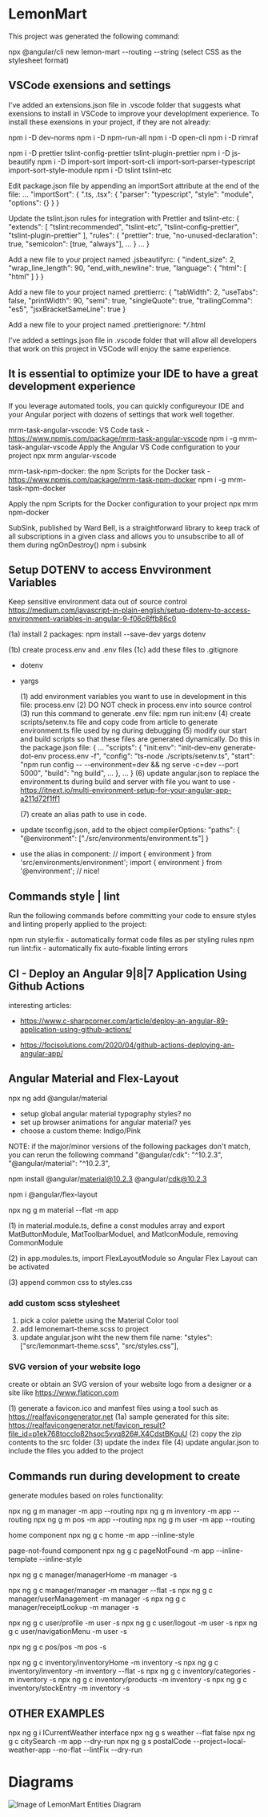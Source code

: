 # LemonMart

This project was generated the following command:

npx @angular/cli new lemon-mart --routing --string
(select CSS as the stylesheet format)

## VSCode exensions and settings

I've added an extensions.json file in .vscode folder that suggests what exensions to install in VSCode to improve your developlment experience.
To install these exensions in your project, if they are not already:

npm i -D dev-norms
npm i -D npm-run-all
npm i -D open-cli
npm i -D rimraf

npm i -D prettier tslint-config-prettier tslint-plugin-prettier
npm i -D js-beautify
npm i -D import-sort import-sort-cli import-sort-parser-typescript import-sort-style-module
npm i -D tslint tslint-etc

Edit package.json file by appending an importSort attribute at the end of the file:
...
"importSort": {
".ts, .tsx": {
"parser": "typescript",
"style": "module",
"options": {}
}
}

Update the tslint.json rules for integration with Prettier and tslint-etc:
{
"extends": [
"tslint:recommended",
"tslint-etc",
"tslint-config-prettier",
"tslint-plugin-prettier"
],
"rules": {
"prettier": true,
"no-unused-declaration": true,
"semicolon": [true, "always"],
...
}
...
}

Add a new file to your project named .jsbeautifyrc:
{
"indent_size": 2,
"wrap_line_length": 90,
"end_with_newline": true,
"language": {
"html": [
"html"
]
}
}

Add a new file to your project named .prettierrc:
{
"tabWidth": 2,
"useTabs": false,
"printWidth": 90,
"semi": true,
"singleQuote": true,
"trailingComma": "es5",
"jsxBracketSameLine": true
}

Add a new file to your project named .prettierignore: \*_/_.html

I've added a settings.json file in .vscode folder that will allow all developers that work on this project in VSCode will enjoy the same experience.

## It is essential to optimize your IDE to have a great development experience

If you leverage automated tools, you can quickly configureyour IDE and your Angular porject with dozens of settings that work well together.

mrm-task-angular-vscode: VS Code task - <https://www.npmjs.com/package/mrm-task-angular-vscode>
npm i -g mrm-task-angular-vscode
Apply the Angular VS Code configuration to your project
npx mrm angular-vscode

mrm-task-npm-docker: the npm Scripts for the Docker task - <https://www.npmjs.com/package/mrm-task-npm-docker>
npm i -g mrm-task-npm-docker

Apply the npm Scripts for the Docker configuration to your project
npx mrm npm-docker

SubSink, published by Ward Bell, is a straightforward library to keep track of all subscriptions in a given class and allows you to unsubscribe to all of them during ngOnDestroy()
npm i subsink

## Setup DOTENV to access Envvironment Variables

Keep sensitive environment data out of source control
<https://medium.com/javascript-in-plain-english/setup-dotenv-to-access-environment-variables-in-angular-9-f06c6ffb86c0>

(1a) install 2 packages:
npm install --save-dev yargs dotenv

(1b) create process.env and .env files
(1c) add these files to .gitignore

- dotenv
- yargs

  (1) add environment variables you want to use in development in this file: process.env
  (2) DO NOT check in process.env into source control
  (3) run this command to generate .env file:
  npm run init:env
  (4) create scripts/setenv.ts file and copy code from article to generate environment.ts file used by ng during debugging
  (5) modify our start and build scripts so that these files are generated dynamically.
  Do this in the package.json file:
  {
  ...
  "scripts": {
  "init:env": "init-dev-env generate-dot-env process.env -f",
  "config": "ts-node ./scripts/setenv.ts",
  "start": "npm run config -- --environment=dev && ng serve -c=dev --port 5000",
  "build": "ng build",
  ...
  },
  ...
  }
  (6) update angular.json to replace the environment.ts during build and server with file you want to use - <https://itnext.io/multi-environment-setup-for-your-angular-app-a211d72f1ff1>

  (7) create an alias path to use in code.

- update tsconfig.json, add to the object compilerOptions:
  "paths": {
  "@environment": ["./src/environments/environment.ts"]
  }
- use the alias in component:
  // import { environment } from 'src/environments/environment';
  import { environment } from '@environment'; // nice!

## Commands style | lint

Run the following commands before committing your code to ensure styles and linting properly applied to the project:

npm run style:fix - automatically format code files as per styling rules
npm run lint:fix - automatically fix auto-fixable linting errors

## CI - Deploy an Angular 9|8|7 Application Using Github Actions

interesting articles:

- <https://www.c-sharpcorner.com/article/deploy-an-angular-89-application-using-github-actions/>

- <https://focisolutions.com/2020/04/github-actions-deploying-an-angular-app/>

## Angular Material and Flex-Layout

npx ng add @angular/material

- setup global angular material typography styles? no
- set up browser animations for angular material? yes
- choose a custom theme: Indigo/Pink

NOTE: if the major/minor versions of the following packages don't match, you can rerun the following command
"@angular/cdk": "^10.2.3",
"@angular/material": "^10.2.3",

npm install @angular/material@10.2.3 @angular/cdk@10.2.3

npm i @angular/flex-layout

npx ng g m material --flat -m app

(1) in material.module.ts, define a const modules array and export MatButtonModule, MatToolbarModuel, and MatIconModule, removing CommonModule

(2) in app.modules.ts, import FlexLayoutModule so Angular Flex Layout can be activated

(3) append common css to styles.css

### add custom scss stylesheet

1. pick a color palette using the Material Color tool
2. add lemonemart-theme.scss to project
3. update angular.json wiht the new them file name:
   "styles": ["src/lemonmart-theme.scss", "src/styles.css"],

### SVG version of your website logo

create or obtain an SVG version of your website logo from a designer
or a site like <https://www.flaticon.com>

(1) generate a favicon.ico and manfest files using a tool such as <https://realfavicongenerator.net>
(1a) sample generated for this site: <https://realfavicongenerator.net/favicon_result?file_id=p1ek768tocclo82hsoc5vvq826#.X4CdstBKguU>
(2) copy the zip contents to the src folder
(3) update the index file
(4) update angular.json to include the files you added to the project

## Commands run during development to create

generate modules based on roles functionality:

npx ng g m manager -m app --routing
npx ng g m inventory -m app --routing
npx ng g m pos -m app --routing
npx ng g m user -m app --routing

home component
npx ng g c home -m app --inline-style

page-not-found component
npx ng g c pageNotFound -m app --inline-template --inline-style

npx ng g c manager/managerHome -m manager -s

npx ng g c manager/manager -m manager --flat -s
npx ng g c manager/userManagement -m manager -s
npx ng g c manager/receiptLookup -m manager -s

npx ng g c user/profile -m user -s
npx ng g c user/logout -m user -s
npx ng g c user/navigationMenu -m user -s

npx ng g c pos/pos -m pos -s

npx ng g c inventory/inventoryHome -m inventory -s
npx ng g c inventory/inventory -m inventory --flat -s
npx ng g c inventory/categories -m inventory -s
npx ng g c inventory/products -m inventory -s
npx ng g c inventory/stockEntry -m inventory -s

## OTHER EXAMPLES

npx ng g i ICurrentWeather interface
npx ng g s weather --flat false
npx ng g c citySearch -m app --dry-run
npx ng g s postalCode --project=local-weather-app --no-flat --lintFix --dry-run

# Diagrams

![Image of LemonMart Entities Diagram](./docs/diagrams/LemonMartED.png)
